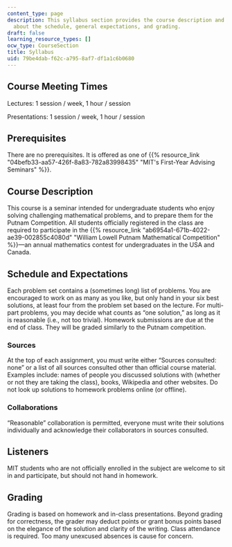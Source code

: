 ```yaml
---
content_type: page
description: This syllabus section provides the course description and information
  about the schedule, general expectations, and grading.
draft: false
learning_resource_types: []
ocw_type: CourseSection
title: Syllabus
uid: 79be4dab-f62c-a795-8af7-df1a1c6b0680
---
```

## Course Meeting Times

Lectures: 1 session / week, 1 hour / session

Presentations: 1 session / week, 1 hour / session

## Prerequisites

There are no prerequisites. It is offered as one of {{% resource_link "04befb33-aa57-426f-8a83-782a83998435" "MIT's First-Year Advising Seminars" %}}.

## Course Description

This course is a seminar intended for undergraduate students who enjoy solving challenging mathematical problems, and to prepare them for the Putnam Competition. All students officially registered in the class are required to participate in the {{% resource_link "ab6954a1-671b-4022-ae39-002855c4080d" "William Lowell Putnam Mathematical Competition" %}}—an annual mathematics contest for undergraduates in the USA and Canada.

## Schedule and Expectations

Each problem set contains a (sometimes long) list of problems. You are encouraged to work on as many as you like, but only hand in your six best solutions, at least four from the problem set based on the lecture. For multi-part problems, you may decide what counts as “one solution,” as long as it is reasonable (i.e., not too trivial). Homework submissions are due at the end of class. They will be graded similarly to the Putnam competition.

### Sources

At the top of each assignment, you must write either “Sources consulted: none” or a list of all sources consulted other than official course material. Examples include: names of people you discussed solutions with (whether or not they are taking the class), books, Wikipedia and other websites. Do not look up solutions to homework problems online (or offline).

### Collaborations

“Reasonable” collaboration is permitted, everyone must write their solutions individually and acknowledge their collaborators in sources consulted.

## Listeners

MIT students who are not officially enrolled in the subject are welcome to sit in and participate, but should not hand in homework.

## Grading

Grading is based on homework and in-class presentations. Beyond grading for correctness, the grader may deduct points or grant bonus points based on the elegance of the solution and clarity of the writing. Class attendance is required. Too many unexcused absences is cause for concern.